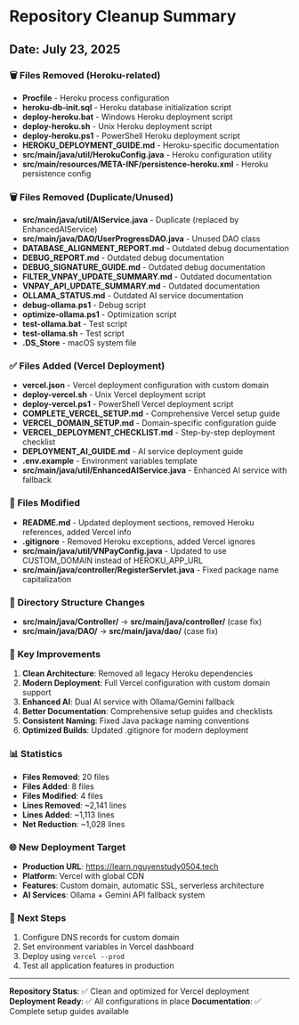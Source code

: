 # Repository Cleanup Summary
## Date: July 23, 2025

### 🗑️ Files Removed (Heroku-related)
- **Procfile** - Heroku process configuration
- **heroku-db-init.sql** - Heroku database initialization script
- **deploy-heroku.bat** - Windows Heroku deployment script
- **deploy-heroku.sh** - Unix Heroku deployment script
- **deploy-heroku.ps1** - PowerShell Heroku deployment script
- **HEROKU_DEPLOYMENT_GUIDE.md** - Heroku-specific documentation
- **src/main/java/util/HerokuConfig.java** - Heroku configuration utility
- **src/main/resources/META-INF/persistence-heroku.xml** - Heroku persistence config

### 🗑️ Files Removed (Duplicate/Unused)
- **src/main/java/util/AIService.java** - Duplicate (replaced by EnhancedAIService)
- **src/main/java/DAO/UserProgressDAO.java** - Unused DAO class
- **DATABASE_ALIGNMENT_REPORT.md** - Outdated debug documentation
- **DEBUG_REPORT.md** - Outdated debug documentation
- **DEBUG_SIGNATURE_GUIDE.md** - Outdated debug documentation
- **FILTER_VNPAY_UPDATE_SUMMARY.md** - Outdated documentation
- **VNPAY_API_UPDATE_SUMMARY.md** - Outdated documentation
- **OLLAMA_STATUS.md** - Outdated AI service documentation
- **debug-ollama.ps1** - Debug script
- **optimize-ollama.ps1** - Optimization script
- **test-ollama.bat** - Test script
- **test-ollama.sh** - Test script
- **.DS_Store** - macOS system file

### ✅ Files Added (Vercel Deployment)
- **vercel.json** - Vercel deployment configuration with custom domain
- **deploy-vercel.sh** - Unix Vercel deployment script
- **deploy-vercel.ps1** - PowerShell Vercel deployment script
- **COMPLETE_VERCEL_SETUP.md** - Comprehensive Vercel setup guide
- **VERCEL_DOMAIN_SETUP.md** - Domain-specific configuration guide
- **VERCEL_DEPLOYMENT_CHECKLIST.md** - Step-by-step deployment checklist
- **DEPLOYMENT_AI_GUIDE.md** - AI service deployment guide
- **.env.example** - Environment variables template
- **src/main/java/util/EnhancedAIService.java** - Enhanced AI service with fallback

### 🔧 Files Modified
- **README.md** - Updated deployment sections, removed Heroku references, added Vercel info
- **.gitignore** - Removed Heroku exceptions, added Vercel ignores
- **src/main/java/util/VNPayConfig.java** - Updated to use CUSTOM_DOMAIN instead of HEROKU_APP_URL
- **src/main/java/controller/RegisterServlet.java** - Fixed package name capitalization

### 📁 Directory Structure Changes
- **src/main/java/Controller/** → **src/main/java/controller/** (case fix)
- **src/main/java/DAO/** → **src/main/java/dao/** (case fix)

### 🎯 Key Improvements
1. **Clean Architecture**: Removed all legacy Heroku dependencies
2. **Modern Deployment**: Full Vercel configuration with custom domain support
3. **Enhanced AI**: Dual AI service with Ollama/Gemini fallback
4. **Better Documentation**: Comprehensive setup guides and checklists
5. **Consistent Naming**: Fixed Java package naming conventions
6. **Optimized Builds**: Updated .gitignore for modern deployment

### 📊 Statistics
- **Files Removed**: 20 files
- **Files Added**: 8 files
- **Files Modified**: 4 files
- **Lines Removed**: ~2,141 lines
- **Lines Added**: ~1,113 lines
- **Net Reduction**: ~1,028 lines

### 🌐 New Deployment Target
- **Production URL**: https://learn.nguyenstudy0504.tech
- **Platform**: Vercel with global CDN
- **Features**: Custom domain, automatic SSL, serverless architecture
- **AI Services**: Ollama + Gemini API fallback system

### 🚀 Next Steps
1. Configure DNS records for custom domain
2. Set environment variables in Vercel dashboard
3. Deploy using `vercel --prod`
4. Test all application features in production

---
**Repository Status**: ✅ Clean and optimized for Vercel deployment
**Deployment Ready**: ✅ All configurations in place
**Documentation**: ✅ Complete setup guides available
